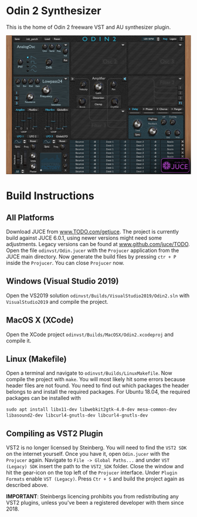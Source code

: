 # Odin 2 Synthesizer

This is the home of Odin 2 freeware VST and AU synthesizer plugin.

![alt text](screenshot.png)

# Build Instructions
## All Platforms
Download JUCE from www.TODO.com/getjuce. The project is currently build against JUCE 6.0.1, using newer versions might need some adjustments. Legacy versions can be found at www.github.com/juce/TODO. Open the file `odinvst/Odin.jucer` with the `Projucer` application from the JUCE main directory. Now generate the build files by pressing `ctr + P` inside the `Projucer`. You can close `Projucer` now.

## Windows (Visual Studio 2019)

Open the VS2019 solution `odinvst/Builds/VisualStudio2019/Odin2.sln` with `VisualStudio2019` and compile the project.

## MacOS X (XCode)

Open the XCode project `odinvst/Builds/MacOSX/Odin2.xcodeproj` and compile it.

## Linux (Makefile)

Open a terminal and navigate to `odinvst/Builds/LinuxMakefile`. Now compile the project with `make`. You will most likely hit some errors because header files are not found. You need to find out which packages the header belongs to and install the required packages. For Ubuntu 18.04, the required packages can be installed with
```
sudo apt install libx11-dev libwebkit2gtk-4.0-dev mesa-common-dev libasound2-dev libcurl4-gnutls-dev libcurl4-gnutls-dev
```

## Compiling as VST2 Plugin
VST2 is no longer licensed by Steinberg. You will need to find the `VST2 SDK` on the internet yourself. Once you have it, open `Odin.jucer` with the `Projucer` again. Navigate to `File -> Global Paths...` and under `VST (Legacy) SDK` insert the path to the `VST2_SDK` folder. Close the window and hit the gear-icon on the top left of the `Projucer` interface. Under `Plugin Formats` enable `VST (Legacy)`. Press `Ctr + S` and build the project again as described above.

**IMPORTANT**: Steinbergs licencing prohibits you from redistributing any VST2 plugins, unless you've been a registered developer with them since 2018.